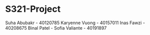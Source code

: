 # S321-Project

Suha Abubakr - 40120785
Karyenne Vuong - 40157011
Inas Fawzi - 40208675
Binal Patel - 
Sofia Valiante - 40191897
